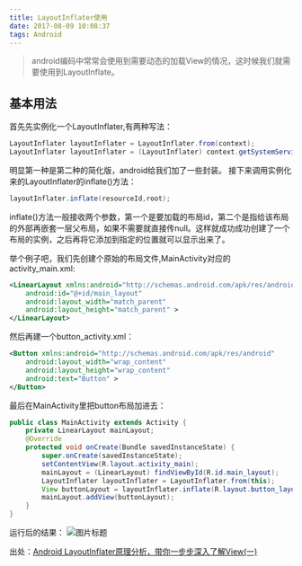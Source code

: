 ```yaml
---
title: LayoutInflater使用
date: 2017-08-09 10:08:37
tags: Android
---
```


>android编码中常常会使用到需要动态的加载View的情况，这时候我们就需要使用到LayoutInflate。

<!--more-->

## 基本用法

首先先实例化一个LayoutInflater,有两种写法：

```java
LayoutInflater layoutInflater = LayoutInflater.from(context);
LayoutInflater layoutInflater = (LayoutInflater) context.getSystemService(Context.LAYOUT_INFLATER_SERVICE);
```

明显第一种是第二种的简化版，android给我们加了一些封装。
接下来调用实例化来的LayoutInflater的inflate()方法：

```java
layoutInflater.inflate(resourceId,root);
```

inflate()方法一般接收两个参数，第一个是要加载的布局id，第二个是指给该布局的外部再嵌套一层父布局，如果不需要就直接传null。这样就成功成功创建了一个布局的实例，之后再将它添加到指定的位置就可以显示出来了。

举个例子吧，我们先创建个原始的布局文件,MainActivity对应的activity_main.xml:

```xml
<LinearLayout xmlns:android="http://schemas.android.com/apk/res/android"  
    android:id="@+id/main_layout"  
    android:layout_width="match_parent"  
    android:layout_height="match_parent" >
</LinearLayout>
```

然后再建一个button_activity.xml：

```xml
<Button xmlns:android="http://schemas.android.com/apk/res/android"  
    android:layout_width="wrap_content"  
    android:layout_height="wrap_content"  
    android:text="Button" >
</Button>
```

最后在MainActivity里把button布局加进去：

```java
public class MainActivity extends Activity {  
    private LinearLayout mainLayout;
    @Override  
    protected void onCreate(Bundle savedInstanceState) {  
        super.onCreate(savedInstanceState);  
        setContentView(R.layout.activity_main);  
        mainLayout = (LinearLayout) findViewById(R.id.main_layout);  
        LayoutInflater layoutInflater = LayoutInflater.from(this);  
        View buttonLayout = layoutInflater.inflate(R.layout.button_layout, null);  
        mainLayout.addView(buttonLayout);  
    }
}
```
运行后的结果：
![图片标题](https://leanote.com/api/file/getImage?fileId=596f0dd5ab64411940000fe6)


出处：[Android LayoutInflater原理分析，带你一步步深入了解View(一)](http://blog.csdn.net/guolin_blog/article/details/12921889)